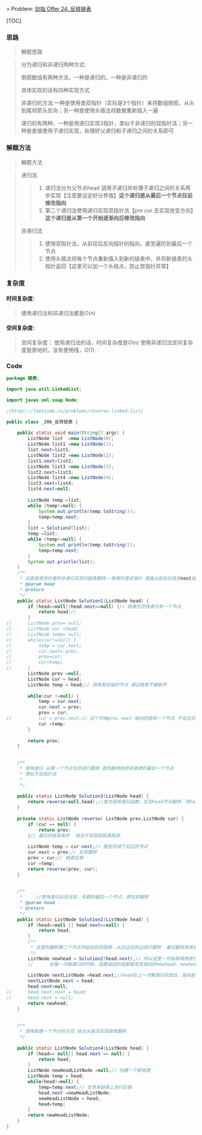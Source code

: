 \> Problem: [剑指 Offer 24. 反转链表](https://leetcode.cn/problems/fan-zhuan-lian-biao-lcof/description/)



[TOC]



### 思路

> 解题思路

> 分为递归和非递归两种方式:
>
> 倒叙数组有两种方法，一种是递归的，一种是非递归的
>
> 具体实现的话有四种实现方式
>
> 非递归的方法:一种是使用类双指针（实际是3个指针）来将数组倒叙，从头到尾将箭头反向；另一种是使用头插法将数据重新插入一遍
>
> 递归的有两种，一种是用递归实现3指针，类似于非递归的双指针法；另一种是直接使用子递归实现，处理好父递归和子递归之间的关系即可





###  解题方法

> 解题方法

> 递归法
>
> > 1. 递归法分为父节点head 调用子递归并处理子递归之间的关系两步实现【注意要设定好分界值】**这个递归是从最后一个节点往前修改指向**
> > 2. 第二个递归法使用递归实现双指针法【pre cur 去实现改变方向】**这个递归是从第一个开始逐渐向后修改指向**
>
> 非递归法
>
> > 1. 使用双指针法，从前往后反向指针的指向，直至遍历到最后一个节点
> > 2. 使用头插法将每个节点重新插入到新的链表中，并将新链表的头指针返回【这里可以加一个头结点，防止空指针异常】





###  复杂度

#### 时间复杂度: 

> 使用递归法和非递归法都是$O(n)$
>

#### 空间复杂度: 

> 空间复杂度： 使用递归法的话，时间复杂度是$O(n)$ 使用非递归法空间复杂度是原地的，没有使用栈，$O(1)$



###  Code

```Java
package 链表;

import java.util.LinkedList;

import javax.xml.soap.Node;

//https://leetcode.cn/problems/reverse-linked-list/

public class _206_反转链表 {
	
	public static void main(String[] args) {
		ListNode list  =new ListNode(0);
		ListNode list1 =new ListNode(1);
		list.next=list1;
		ListNode list2 =new ListNode(2);
		list1.next=list2;
		ListNode list3 =new ListNode(3);
		list2.next=list3;
		ListNode list4 =new ListNode(4);
		list3.next=list4;
		list4.next=null;
		
		ListNode temp =list;
		while (temp!=null) {
			System.out.println(temp.toString());
			temp=temp.next;
		}
		list = Solution2(list);
		temp =list;
		while (temp!=null) {
			System.out.println(temp.toString());
			temp=temp.next;
		}
		System.out.println(list);
	}
	/**
	 * 这里是使用的循环非递归实现的链表翻转——使用的是双指针 直接从前往后改变next指向
	 * @param head
	 * @return
	 */
	public static ListNode Solution1(ListNode head) {
		if (head==null||head.next==null) {// 链表为空或者只有一个节点
			return head;// 
		}
//		ListNode prev= null;
//		ListNode cur =head;
//		ListNode temp= null;
//		while(cur!=null) {
//			temp = cur.next;
//			cur.next= prev;
//			prev=cur;
//			cur=temp;
//		}
		ListNode prev =null;
		ListNode cur = head;
		ListNode temp = head;// 用来暂存临时节点 保证链表不被断开
		
		while(cur !=null) {
			temp = cur.next;
			cur.next = prev;
			prev = cur;
//			cur = prev.next;// 这个时候prev.next 指向的是前一个节点 不会往后走 所以报错
			cur =temp;
		}
		
		return prev;
	}

	
	/**
	 * 使用递归 从第一个节点往后进行翻转 直到翻转到原来链表的最后一个节点
	 * 类似于双指针法
	 * 
	 */
	
	public static ListNode Solution3(ListNode head) {
		return reverse(null,head);//首次调用递归函数，实现head节点翻转，原head节点的next为空
	}
	
	private static ListNode reverse( ListNode prev,ListNode cur) {
		if (cur == null) {
			return prev;
		}// 最后的结束条件  相当于实现到链表尾部
		
		ListNode temp = cur.next;// 提前存储下后边的节点
		cur.next = prev;// 实现翻转
		prev = cur;// 链表后移
		cur =temp;
		return reverse(prev, cur);	
	}
	
	
	/**
	 *     //使用递归从后往前，先翻转最后一个节点，再往前翻转
	 * @param head
	 * @return
	 */
	public static ListNode Solution2(ListNode head) {
		if (head==null || head.next==null) {
			return head;
		}
		/**
		 * 这里先翻转第二个节点开始往后的链表，从后边往前边进行翻转  最后翻转原来链表的head 节点 指向空
		 */
		ListNode newhead = Solution2(head.next);// 所以这里一开始就调用递归函数
		//		在每一次解递归的时候，函数返回的值都是改变指向的newhead，newhead指向了原来的尾结点
		
		ListNode nextListNode =head.next;//head在上一次解递归完成后，指向前一个节点，来实现倒置
		nextListNode.next = head;
		head.next=null;
//    	head.next.next = head;
//    	head.next = null;		
		return newhead;
	}
	
	
	/**
	 * 使用新建一个节点的方式 结合头插法实现链表翻转
	 */
	
	public static ListNode Solution4(ListNode head) {
		if (head== null|| head.next == null) {
			return head;
		}
		ListNode newHeadListNode =null;// 创建一个新链表
		ListNode temp = head;
		while(head!=null) {
			temp=temp.next;// 在原来链表上进行后移
			head.next =newHeadListNode;
			newHeadListNode = head;
			head=temp;	
		}
		return newHeadListNode;
	}
}

```

